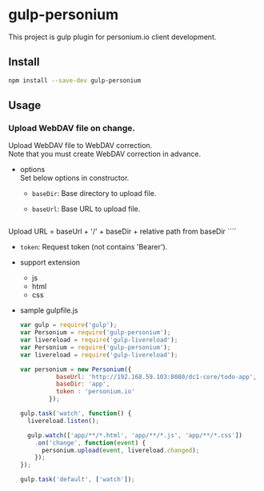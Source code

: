 gulp-personium
==============

This project is gulp plugin for personium.io client development.

## Install

```bash
npm install --save-dev gulp-personium
```

## Usage

### Upload WebDAV file on change.

Upload WebDAV file to WebDAV correction.  
Note that you must create WebDAV correction in advance.

* options  
  Set below options in constructor.
  * `baseDir`: Base directory to upload file.
  * `baseUrl`: Base URL to upload file.

    ````
Upload URL = baseUrl + '/' + baseDir + relative path from baseDir
    ````
  * `token`: Request token (not contains 'Bearer').

* support extension
  * js
  * html
  * css

* sample gulpfile.js

  ```js
  var gulp = require('gulp');
  var Personium = require('gulp-personium');
  var livereload = require('gulp-livereload');
  var Personium = require('gulp-personium');
  var livereload = require('gulp-livereload');
  
  var personium = new Personium({
            baseUrl: 'http://192.168.59.103:8080/dc1-core/todo-app',
            baseDir: 'app',
            token : 'personium.io'
          });
  
  gulp.task('watch', function() {
    livereload.listen();
  
    gulp.watch(['app/**/*.html', 'app/**/*.js', 'app/**/*.css'])
      .on('change', function(event) {
        personium.upload(event, livereload.changed);
      });
  });
  
  gulp.task('default', ['watch']);
  
  ```


